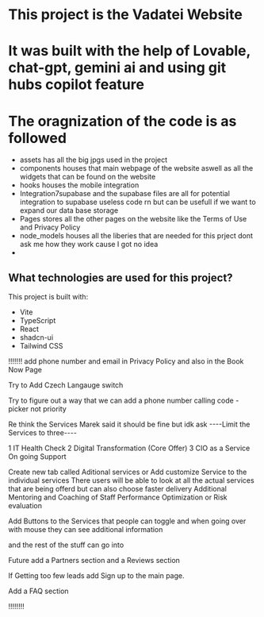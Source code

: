 # This project is the Vadatei Website
# It was built with the help of Lovable, chat-gpt, gemini ai and using git hubs copilot feature

# The oragnization of the code is as followed
- assets has all the big jpgs used in the project
- components houses that main webpage of the website aswell as all the widgets that can be found on the website
- hooks houses the mobile integration
- Integration7supabase and the supabase files are all for potential integration to supabase useless code rn but can be usefull if we want to expand our data base storage
- Pages stores all the other pages on the website like the Terms of Use and Privacy Policy
- node_models houses all the liberies that are needed for this prject dont ask me how they work cause I got no idea
- 
## What technologies are used for this project?

This project is built with:

- Vite
- TypeScript
- React
- shadcn-ui
- Tailwind CSS


!!!!!!!
add phone number and email in Privacy Policy and also in the Book Now Page

Try to Add Czech Langauge switch

Try to figure out a way that we can add a phone number calling code - picker not priority

Re think the Services Marek said it should be fine but idk ask ----Limit the Services to three---- 

1 IT Health Check
2 Digital Transformation (Core Offer)
3 CIO as a Service On going Support

Create new tab called Aditional services or Add customize Service to the individual services
There users will be able to look at all the actual services that are being offerd but can also choose 
faster delivery
Additional Mentoring and Coaching of Staff 
Performance Optimization or Risk evaluation

Add Buttons to the Services that people can toggle and when going over with mouse they can see additional information



and the rest of the stuff can go into 

Future add a Partners section and a Reviews section


If Getting too few leads add Sign up to the main page.


Add a FAQ section

!!!!!!!!

